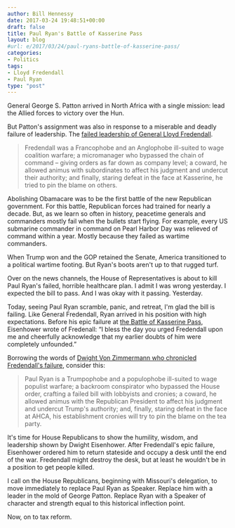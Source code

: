 ```yaml
---
author: Bill Hennessy
date: 2017-03-24 19:48:51+00:00
draft: false
title: Paul Ryan's Battle of Kasserine Pass
layout: blog
#url: e/2017/03/24/paul-ryans-battle-of-kasserine-pass/
categories:
- Politics
tags:
- Lloyd Fredendall
- Paul Ryan
type: "post"
---
```


General George S. Patton arrived in North Africa with a single mission: lead the Allied forces to victory over the Hun.

But Patton's assignment was also in response to a miserable and deadly failure of leadership. The [failed leadership of General Lloyd Fredendall](https://www.defensemedianetwork.com/stories/command-failure-lloyd-fredendall-and-the-battle-of-kasserine-pass/).



> Fredendall was a Francophobe and an Anglophobe ill-suited to wage coalition warfare; a micromanager who bypassed the chain of command – giving orders as far down as company level; a coward, he allowed animus with subordinates to affect his judgment and undercut their authority; and finally, staring defeat in the face at Kasserine, he tried to pin the blame on others.



Abolishing Obamacare was to be the first battle of the new Republican government. For this battle, Republican forces had trained for nearly a decade. But, as we learn so often in history, peacetime generals and commanders mostly fail when the bullets start flying. For example, every US submarine commander in command on Pearl Harbor Day was relieved of command within a year. Mostly because they failed as wartime commanders.

When Trump won and the GOP retained the Senate, America transitioned to a political wartime footing. But Ryan's boots aren't up to that rugged turf.

Over on the news channels, the House of Representatives is about to kill Paul Ryan's failed, horrible healthcare plan. I admit I was wrong yesterday. I expected the bill to pass. And I was okay with it passing. Yesterday.

Today, seeing Paul Ryan scramble, panic, and retreat, I'm glad the bill is failing. Like General Fredendall, Ryan arrived in his position with high expectations. Before his epic failure at [the Battle of Kasserine Pass](https://www.history.com/this-day-in-history/battle-of-the-kasserine-pass), Eisenhower wrote of Fredenall: “I bless the day you urged Fredendall upon me and cheerfully acknowledge that my earlier doubts of him were completely unfounded.”

Borrowing the words of [Dwight Von Zimmermann who chronicled Fredendall's failure](https://www.defensemedianetwork.com/stories/command-failure-lloyd-fredendall-and-the-battle-of-kasserine-pass/), consider this:



> Paul Ryan is a Trumpophobe and a populophobe ill-suited to wage populist warfare; a backroom conspirator who bypassed the House order, crafting a failed bill with lobbyists and cronies; a coward, he allowed animus with the Republican President to affect his judgment and undercut Trump's authority; and, finally, staring defeat in the face at AHCA, his establishment cronies will try to pin the blame on the tea party.



It's time for House Republicans to show the humility, wisdom, and leadership shown by Dwight Eisenhower. After Fredendall's epic failure, Eisenhower ordered him to return stateside and occupy a desk until the end of the war. Fredendall might destroy the desk, but at least he wouldn't be in a position to get people killed.

I call on the House Republicans, beginning with Missouri's delegation, to move immediately to replace Paul Ryan as Speaker. Replace him with a leader in the mold of George Patton. Replace Ryan with a Speaker of character and strength equal to this historical inflection point.

Now, on to tax reform.
